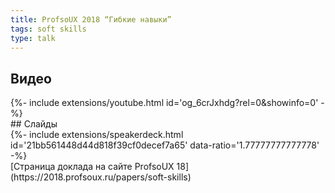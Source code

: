 ```yaml
---
title: ProfsoUX 2018 “Гибкие навыки”
tags: soft skills
type: talk
---
```

## Видео
<div>{%- include extensions/youtube.html id='og_6crJxhdg?rel=0&showinfo=0' -%}</div>
## Слайды
<div>{%- include extensions/speakerdeck.html id='21bb561448d44d818f39cf0decef7a65'  data-ratio='1.77777777777778' -%}</div>
[Страница доклада на сайте ProfsoUX 18](https://2018.profsoux.ru/papers/soft-skills)
<!--more-->
